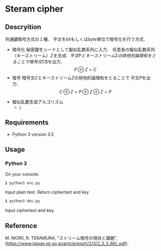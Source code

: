 # Steram cipher
## Descryition
共通鍵暗号方式の１種．
平文をbitもしくはbyte単位で暗号化を行う方式．

- 暗号化
秘密鍵をシードとして擬似乱数系列に入力．
任意長の擬似乱数系列（キーストリーム）$Zを生成．
平文$P$とキーストリーム$Z$の排他的論理和をとることで
暗号文$C$を出力．
$$P \oplus Z = C$$
- 復号
暗号文$C$とキーストリーム$Z$の排他的論理和をとることで
平文$P$を出力．
$$C \oplus Z = P \oplus Z \oplus Z = P$$

* 擬似乱数生成アルゴリズム
    * j
## Requirements
* Python 3 version 3.5
## Usage
### Python 3
On your console:
```sh
$ python3 enc.py
```
Input plain text.
Return ciphertext and key

```sh
$ python3 dec.py
```
Input ciphertext and key.

## Reference
M. MORII, R. TERAMURA, "ストリーム暗号の現状と課題", (https://www.jstage.jst.go.jp/article/essfr/2/3/2_3_3_66/_pdf).

